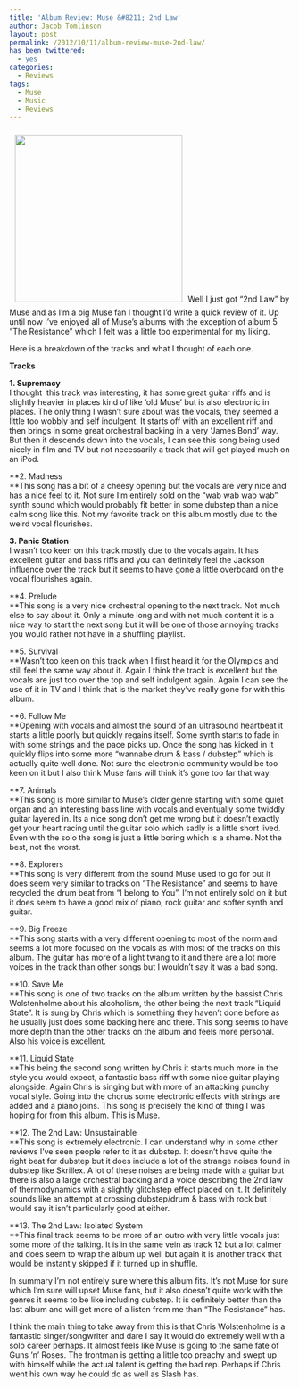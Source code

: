 ```yaml
---
title: 'Album Review: Muse &#8211; 2nd Law'
author: Jacob Tomlinson
layout: post
permalink: /2012/10/11/album-review-muse-2nd-law/
has_been_twittered:
  - yes
categories:
  - Reviews
tags:
  - Muse
  - Music
  - Reviews
---
```

<a href="http://www.jacobtomlinson.co.uk/2012/10/11/album-review-muse-2nd-law/tumblr_mbb3zmogvj1qb9mh0o1_12801/" rel="attachment wp-att-243"><img class="size-medium wp-image-243 alignright" style="padding: 10px;" title="Muse - 2nd Law" alt="" src="http://www.jacobtomlinson.co.uk/wp-content/uploads/2012/10/tumblr_mbb3zmoGvj1qb9mh0o1_12801-300x300.jpg" width="300" height="300" /></a>Well I just got &#8220;2nd Law&#8221; by Muse and as I&#8217;m a big Muse fan I thought I&#8217;d write a quick review of it. Up until now I&#8217;ve enjoyed all of Muse&#8217;s albums with the exception of album 5 &#8220;The Resistance&#8221; which I felt was a little too experimental for my liking.

Here is a breakdown of the tracks and what I thought of each one.

**Tracks**

**1. Supremacy**  
I thought  this track was interesting, it has some great guitar riffs and is slightly heavier in places kind of like &#8216;old Muse&#8217; but is also electronic in places. The only thing I wasn&#8217;t sure about was the vocals, they seemed a little too wobbly and self indulgent. It starts off with an excellent riff and then brings in some great orchestral backing in a very &#8216;James Bond&#8217; way. But then it descends down into the vocals, I can see this song being used nicely in film and TV but not necessarily a track that will get played much on an iPod.

**2. Madness  
**This song has a bit of a cheesy opening but the vocals are very nice and has a nice feel to it. Not sure I&#8217;m entirely sold on the &#8220;wab wab wab wab&#8221; synth sound which would probably fit better in some dubstep than a nice calm song like this. Not my favorite track on this album mostly due to the weird vocal flourishes.

**3. Panic Station**  
I wasn&#8217;t too keen on this track mostly due to the vocals again. It has excellent guitar and bass riffs and you can definitely feel the Jackson influence over the track but it seems to have gone a little overboard on the vocal flourishes again.

**4. Prelude  
**This song is a very nice orchestral opening to the next track. Not much else to say about it. Only a minute long and with not much content it is a nice way to start the next song but it will be one of those annoying tracks you would rather not have in a shuffling playlist.

**5. Survival  
**Wasn&#8217;t too keen on this track when I first heard it for the Olympics and still feel the same way about it. Again I think the track is excellent but the vocals are just too over the top and self indulgent again. Again I can see the use of it in TV and I think that is the market they&#8217;ve really gone for with this album.

**6. Follow Me  
**Opening with vocals and almost the sound of an ultrasound heartbeat it starts a little poorly but quickly regains itself. Some synth starts to fade in with some strings and the pace picks up. Once the song has kicked in it quickly flips into some more &#8220;wannabe drum & bass / dubstep&#8221; which is actually quite well done. Not sure the electronic community would be too keen on it but I also think Muse fans will think it&#8217;s gone too far that way.

**7. Animals  
**This song is more similar to Muse&#8217;s older genre starting with some quiet organ and an interesting bass line with vocals and eventually some twiddly guitar layered in. Its a nice song don&#8217;t get me wrong but it doesn&#8217;t exactly get your heart racing until the guitar solo which sadly is a little short lived. Even with the solo the song is just a little boring which is a shame. Not the best, not the worst.

**8. Explorers  
**This song is very different from the sound Muse used to go for but it does seem very similar to tracks on &#8220;The Resistance&#8221; and seems to have recycled the drum beat from &#8220;I belong to You&#8221;. I&#8217;m not entirely sold on it but it does seem to have a good mix of piano, rock guitar and softer synth and guitar.

**9. Big Freeze  
**This song starts with a very different opening to most of the norm and seems a lot more focused on the vocals as with most of the tracks on this album. The guitar has more of a light twang to it and there are a lot more voices in the track than other songs but I wouldn&#8217;t say it was a bad song.

**10. Save Me  
**This song is one of two tracks on the album written by the bassist Chris Wolstenholme about his alcoholism, the other being the next track &#8220;Liquid State&#8221;. It is sung by Chris which is something they haven&#8217;t done before as he usually just does some backing here and there. This song seems to have more depth than the other tracks on the album and feels more personal. Also his voice is excellent.

**11. Liquid State  
**This being the second song written by Chris it starts much more in the style you would expect, a fantastic bass riff with some nice guitar playing alongside. Again Chris is singing but with more of an attacking punchy vocal style. Going into the chorus some electronic effects with strings are added and a piano joins. This song is precisely the kind of thing I was hoping for from this album. This is Muse.

**12. The 2nd Law: Unsustainable  
**This song is extremely electronic. I can understand why in some other reviews I&#8217;ve seen people refer to it as dubstep. It doesn&#8217;t have quite the right beat for dubstep but it does include a lot of the strange noises found in dubstep like Skrillex. A lot of these noises are being made with a guitar but there is also a large orchestral backing and a voice describing the 2nd law of thermodynamics with a slightly glitchstep effect placed on it. It definitely sounds like an attempt at crossing dubstep/drum & bass with rock but I would say it isn&#8217;t particularly good at either.

**13. The 2nd Law: Isolated System  
**This final track seems to be more of an outro with very little vocals just some more of the talking. It is in the same vein as track 12 but a lot calmer and does seem to wrap the album up well but again it is another track that would be instantly skipped if it turned up in shuffle.

In summary I&#8217;m not entirely sure where this album fits. It&#8217;s not Muse for sure which I&#8217;m sure will upset Muse fans, but it also doesn&#8217;t quite work with the genres it seems to be like including dubstep. It is definitely better than the last album and will get more of a listen from me than &#8220;The Resistance&#8221; has.

I think the main thing to take away from this is that Chris Wolstenholme is a fantastic singer/songwriter and dare I say it would do extremely well with a solo career perhaps. It almost feels like Muse is going to the same fate of Guns &#8216;n&#8217; Roses. The frontman is getting a little too preachy and swept up with himself while the actual talent is getting the bad rep. Perhaps if Chris went his own way he could do as well as Slash has.